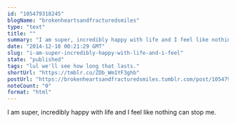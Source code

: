 ```yaml
---
id: "105479318245"
blogName: "brokenheartsandfracturedsmiles"
type: "text"
title: ""
summary: "I am super, incredibly happy with life and I feel like nothing can stop me. "
date: "2014-12-18 00:21:29 GMT"
slug: "i-am-super-incredibly-happy-with-life-and-i-feel"
state: "published"
tags: "lul we'll see how long that lasts."
shortUrl: "https://tmblr.co/ZDb_Wm1YF3ghb"
postUrl: "https://brokenheartsandfracturedsmiles.tumblr.com/post/105479318245/i-am-super-incredibly-happy-with-life-and-i-feel"
noteCount: "0"
format: "html"
---
```


I am super, incredibly happy with life and I feel like nothing can stop me.